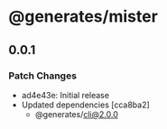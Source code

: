# @generates/mister

## 0.0.1
### Patch Changes

- ad4e43e: Initial release
- Updated dependencies [cca8ba2]
  - @generates/cli@2.0.0
